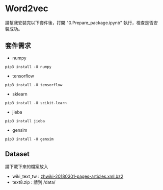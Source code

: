 # Word2vec

請幫我安裝完以下套件後，打開 "0.Prepare_package.ipynb" 執行，檢查是否安裝成功。

## 套件需求
* numpy
```
pip3 install -U numpy
```
* tensorflow
```
pip3 install -U tensorflow
```
* sklearn
```
pip3 install -U scikit-learn
```
* jieba
```
pip3 install jieba
```
* gensim
```
pip3 install -U gensim
```
## Dataset
請下載下來的檔案放入
- wiki_text_tw : [zhwiki-20180301-pages-articles.xml.bz2](https://dumps.wikimedia.org/zhwiki/20180301/zhwiki-20180301-pages-articles.xml.bz2)
- text8.zip : 請到 /data/
